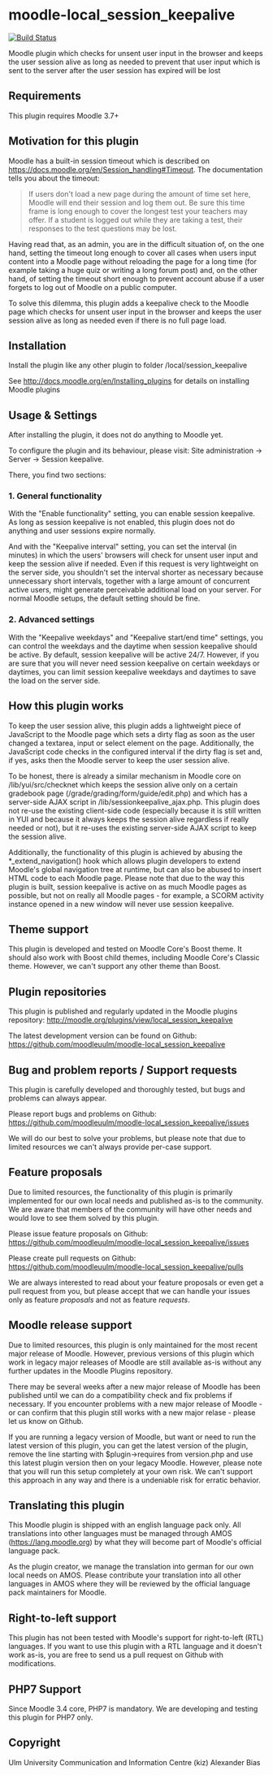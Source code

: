 moodle-local_session_keepalive
==============================

[![Build Status](https://travis-ci.org/moodleuulm/moodle-local_session_keepalive.svg?branch=master)](https://travis-ci.org/moodleuulm/moodle-local_session_keepalive)

Moodle plugin which checks for unsent user input in the browser and keeps the user session alive as long as needed to prevent that user input which is sent to the server after the user session has expired will be lost


Requirements
------------

This plugin requires Moodle 3.7+


Motivation for this plugin
--------------------------

Moodle has a built-in session timeout which is described on https://docs.moodle.org/en/Session_handling#Timeout. The documentation tells you about the timeout:

> If users don't load a new page during the amount of time set here, Moodle will end their session and log them out. Be sure this time frame is long enough to cover the longest test your teachers may offer. If a student is logged out while they are taking a test, their responses to the test questions may be lost.

Having read that, as an admin, you are in the difficult situation of, on the one hand, setting the timeout long enough to cover all cases when users input content into a Moodle page without reloading the page for a long time (for example taking a huge quiz or writing a long forum post) and, on the other hand, of setting the timeout short enough to prevent account abuse if a user forgets to log out of Moodle on a public computer.

To solve this dilemma, this plugin adds a keepalive check to the Moodle page which checks for unsent user input in the browser and keeps the user session alive as long as needed even if there is no full page load.


Installation
------------

Install the plugin like any other plugin to folder
/local/session_keepalive

See http://docs.moodle.org/en/Installing_plugins for details on installing Moodle plugins


Usage & Settings
----------------

After installing the plugin, it does not do anything to Moodle yet.

To configure the plugin and its behaviour, please visit:
Site administration -> Server -> Session keepalive.

There, you find two sections:

### 1. General functionality

With the "Enable functionality" setting, you can enable session keepalive. As long as session keepalive is not enabled, this plugin does not do anything and user sessions expire normally.

And with the "Keepalive interval" setting, you can set the interval (in minutes) in which the users' browsers will check for unsent user input and keep the session alive if needed. Even if this request is very lightweight on the server side, you shouldn't set the interval shorter as necessary because unnecessary short intervals, together with a large amount of concurrent active users, might generate perceivable additional load on your server. For normal Moodle setups, the default setting should be fine.

### 2. Advanced settings

With the "Keepalive weekdays" and "Keepalive start/end time" settings, you can control the weekdays and the daytime when session keepalive should be active. By default, session keepalive will be active 24/7. However, if you are sure that you will never need session keepalive on certain weekdays or daytimes, you can limit session keepalive weekdays and daytimes to save the load on the server side.


How this plugin works
---------------------

To keep the user session alive, this plugin adds a lightweight piece of JavaScript to the Moodle page which sets a dirty flag as soon as the user changed a textarea, input or select element on the page. Additionally, the JavaScript code checks in the configured interval if the dirty flag is set and, if yes, asks then the Moodle server to keep the user session alive.

To be honest, there is already a similar mechanism in Moodle core on /lib/yui/src/checknet which keeps the session alive only on a certain gradebook page (/grade/grading/form/guide/edit.php) and which has a server-side AJAX script in /lib/sessionkeepalive_ajax.php. This plugin does not re-use the existing client-side code (especially because it is still written in YUI and because it always keeps the session alive regardless if really needed or not), but it re-uses the existing server-side AJAX script to keep the session alive.

Additionally, the functionality of this plugin is achieved by abusing the *_extend_navigation() hook which allows plugin developers to extend Moodle's global navigation tree at runtime, but can also be abused to insert HTML code to each Moodle page. Please note that due to the way this plugin is built, session keepalive is active on as much Moodle pages as possible, but not on really all Moodle pages - for example, a SCORM activity instance opened in a new window will never use session keepalive.


Theme support
-------------

This plugin is developed and tested on Moodle Core's Boost theme.
It should also work with Boost child themes, including Moodle Core's Classic theme. However, we can't support any other theme than Boost.


Plugin repositories
-------------------

This plugin is published and regularly updated in the Moodle plugins repository:
http://moodle.org/plugins/view/local_session_keepalive

The latest development version can be found on Github:
https://github.com/moodleuulm/moodle-local_session_keepalive


Bug and problem reports / Support requests
------------------------------------------

This plugin is carefully developed and thoroughly tested, but bugs and problems can always appear.

Please report bugs and problems on Github:
https://github.com/moodleuulm/moodle-local_session_keepalive/issues

We will do our best to solve your problems, but please note that due to limited resources we can't always provide per-case support.


Feature proposals
-----------------

Due to limited resources, the functionality of this plugin is primarily implemented for our own local needs and published as-is to the community. We are aware that members of the community will have other needs and would love to see them solved by this plugin.

Please issue feature proposals on Github:
https://github.com/moodleuulm/moodle-local_session_keepalive/issues

Please create pull requests on Github:
https://github.com/moodleuulm/moodle-local_session_keepalive/pulls

We are always interested to read about your feature proposals or even get a pull request from you, but please accept that we can handle your issues only as feature _proposals_ and not as feature _requests_.


Moodle release support
----------------------

Due to limited resources, this plugin is only maintained for the most recent major release of Moodle. However, previous versions of this plugin which work in legacy major releases of Moodle are still available as-is without any further updates in the Moodle Plugins repository.

There may be several weeks after a new major release of Moodle has been published until we can do a compatibility check and fix problems if necessary. If you encounter problems with a new major release of Moodle - or can confirm that this plugin still works with a new major relase - please let us know on Github.

If you are running a legacy version of Moodle, but want or need to run the latest version of this plugin, you can get the latest version of the plugin, remove the line starting with $plugin->requires from version.php and use this latest plugin version then on your legacy Moodle. However, please note that you will run this setup completely at your own risk. We can't support this approach in any way and there is a undeniable risk for erratic behavior.


Translating this plugin
-----------------------

This Moodle plugin is shipped with an english language pack only. All translations into other languages must be managed through AMOS (https://lang.moodle.org) by what they will become part of Moodle's official language pack.

As the plugin creator, we manage the translation into german for our own local needs on AMOS. Please contribute your translation into all other languages in AMOS where they will be reviewed by the official language pack maintainers for Moodle.


Right-to-left support
---------------------

This plugin has not been tested with Moodle's support for right-to-left (RTL) languages.
If you want to use this plugin with a RTL language and it doesn't work as-is, you are free to send us a pull request on Github with modifications.


PHP7 Support
------------

Since Moodle 3.4 core, PHP7 is mandatory. We are developing and testing this plugin for PHP7 only.


Copyright
---------

Ulm University
Communication and Information Centre (kiz)
Alexander Bias
